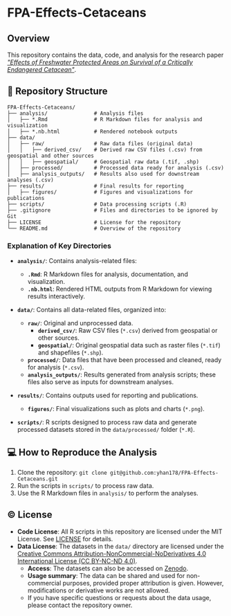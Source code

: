 # FPA-Effects-Cetaceans

## Overview

This repository contains the data, code, and analysis for the research paper _["Effects of Freshwater Protected Areas on Survival of a Critically Endangered Cetacean"](https://doi.org/10.1111/conl.13081)_.

## 📖 Repository Structure

```plaintext
FPA-Effects-Cetaceans/
├── analysis/               # Analysis files
│   ├── *.Rmd               # R Markdown files for analysis and visualization
│   ├── *.nb.html           # Rendered notebook outputs
├── data/
│   ├── raw/                # Raw data files (original data)
│   │   ├── derived_csv/    # Derived raw CSV files (.csv) from geospatial and other sources
│   │   ├── geospatial/     # Geospatial raw data (.tif, .shp)
│   ├── processed/          # Processed data ready for analysis (.csv)
│   ├── analysis_outputs/   # Results also used for downstream analyses (.csv)
├── results/                # Final results for reporting
│   ├── figures/            # Figures and visualizations for publications
├── scripts/                # Data processing scripts (.R)
├── .gitignore              # Files and directories to be ignored by Git
├── LICENSE                 # License for the repository
└── README.md               # Overview of the repository
```

### Explanation of Key Directories
- **`analysis/`**: Contains analysis-related files:
  - **`.Rmd`**: R Markdown files for analysis, documentation, and visualization.
  - **`.nb.html`**: Rendered HTML outputs from R Markdown for viewing results interactively.
    
- **`data/`**: Contains all data-related files, organized into:
  - **`raw/`**: Original and unprocessed data.
     - **`derived_csv/`**: Raw CSV files (`*.csv`) derived from geospatial or other sources.
     - **`geospatial/`**: Original geospatial data such as raster files (`*.tif`) and shapefiles (`*.shp`).
  - **`processed/`**: Data files that have been processed and cleaned, ready for analysis (`*.csv`).
  - **`analysis_outputs/`**: Results generated from analysis scripts; these files also serve as inputs for downstream analyses.
  
- **`results/`**: Contains outputs used for reporting and publications.
  - **`figures/`**: Final visualizations such as plots and charts (`*.png`).

- **`scripts/`**: R scripts designed to process raw data and generate processed datasets stored in the `data/processed/` folder (`*.R`).

## 💻 How to Reproduce the Analysis
1. Clone the repository: `git clone git@github.com:yhan178/FPA-Effects-Cetaceans.git`
2. Run the scripts in `scripts/` to process raw data.
3. Use the R Markdown files in `analysis/` to perform the analyses.

## ©️ License
- **Code License**: All R scripts in this repository are licensed under the MIT License. See [LICENSE](https://github.com/yhan178/FPA-Effects-Cetaceans/blob/main/LICENSE) for details.
- **Data License**: The datasets in the `data/` directory are licensed under the [Creative Commons Attribution-NonCommercial-NoDerivatives 4.0 International License (CC BY-NC-ND 4.0)](https://creativecommons.org/licenses/by-nc-nd/4.0/).
  - **Access**: The datasets can also be accessed on [Zenodo](https://doi.org/10.5281/zenodo.14292677).
  - **Usage summary**: The data can be shared and used for non-commercial purposes, provided proper attribution is given. However, modifications or derivative works are not allowed.
  - If you have specific questions or requests about the data usage, please contact the repository owner.
